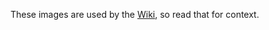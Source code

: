 These images are used by the [Wiki](https://github.com/nichlock/rti/wiki), so read that for context.
